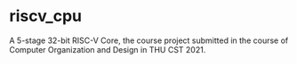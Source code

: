 # riscv_cpu

A 5-stage 32-bit RISC-V Core, the course project submitted in the course of Computer Organization and Design in THU CST 2021.
